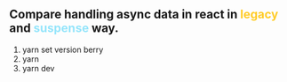 ## Compare handling async data in react in <span style="color:#ffcc29">legacy</span> and <span style="color:#61dafbaa">suspense</span> way.

1. yarn set version berry
2. yarn
3. yarn dev

